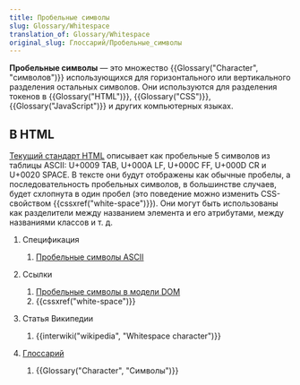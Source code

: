 ```yaml
---
title: Пробельные символы
slug: Glossary/Whitespace
translation_of: Glossary/Whitespace
original_slug: Глоссарий/Пробельные_символы
---
```

**Пробельные символы** — это множество {{Glossary("Character", "символов")}} использующихся для горизонтального или вертикального разделения остальных символов. Они используются для разделения токенов в {{Glossary("HTML")}}, {{Glossary("CSS")}}, {{Glossary("JavaScript")}} и других компьютерных языках.

## В HTML

[Текущий стандарт HTML](https://html.spec.whatwg.org/) описывает как пробельные 5 символов из таблицы ASCII: U+0009 TAB, U+000A LF, U+000C FF, U+000D CR и U+0020 SPACE. В тексте они будут отображены как обычные пробелы, а последовательность пробельных символов, в большинстве случаев, будет схлопнута в один пробел (это поведение можно изменить CSS-свойством {{cssxref("white-space")}}). Они могут быть использованы как разделители между названием элемента и его атрибутами, между названиями классов и т. д.

1.  Спецификация

    1.  [Пробельные символы ASCII](https://infra.spec.whatwg.org/#ascii-whitespace)

2.  Ссылки

    1.  [Пробельные символы в модели DOM](/ru/docs/Web/API/Document_Object_Model/Whitespace_in_the_DOM)
    2.  {{cssxref("white-space")}}

3.  Статья Википедии

    1.  {{interwiki("wikipedia", "Whitespace character")}}

4.  [Глоссарий](/ru/docs/Glossary)

    1.  {{Glossary("Character", "Символы")}}
